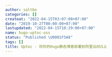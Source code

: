```yaml
---
author: saltbo
categories: []
createat: "2022-04-15T03:07:00+07:00"
date: "2019-10-27T00:00:00+07:00"
lastupdated: "2022-04-15T10:29:00+07:00"
name: hugo-uptoc-oss
status: "Published \U0001F5A8"
tags: []
title: Uptoc - 将你的Hugo静态博客部署到阿里云OSS上
---
```

